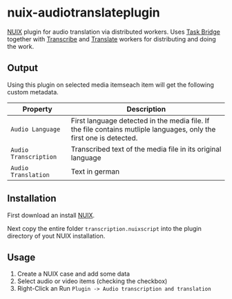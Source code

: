 # nuix-audiotranslateplugin

[NUIX](https://www.nuix.com/) plugin for audio translation via distributed workers. Uses [Task Bridge](https://github.com/hilderonny/taskbridge) together with [Transcribe](https://github.com/hilderonny/taskworker-transcribe) and [Translate](https://github.com/hilderonny/taskworker-translate) workers for distributing and doing the work.

## Output

Using this plugin on selected media itemseach item will get the following custom metadata.

|Property|Description|
|-|-|
|`Audio Language`|First language detected in the media file. If the file contains mutliple languages, only the first one is detected.|
|`Audio Transcription`|Transcribed text of the media file in its original language|
|`Audio Translation`|Text in german|

## Installation

First download an install [NUIX](https://www.nuix.com/).

Next copy the entire folder `transcription.nuixscript` into the plugin directory of yout NUIX installation.

## Usage

1. Create a NUIX case and add some data
1. Select audio or video items (checking the checkbox)
1. Right-Click an Run `Plugin -> Audio transcription and translation`
